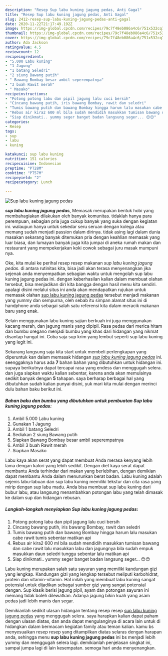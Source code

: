 ```yaml
---
description: "Resep Sup labu kuning jagung pedas, Anti Gagal"
title: "Resep Sup labu kuning jagung pedas, Anti Gagal"
slug: 2412-resep-sup-labu-kuning-jagung-pedas-anti-gagal
date: 2020-11-22T21:17:49.192Z
image: https://img-global.cpcdn.com/recipes/79c7f48eb086a4c6/751x532cq70/sup-labu-kuning-jagung-pedas-foto-resep-utama.jpg
thumbnail: https://img-global.cpcdn.com/recipes/79c7f48eb086a4c6/751x532cq70/sup-labu-kuning-jagung-pedas-foto-resep-utama.jpg
cover: https://img-global.cpcdn.com/recipes/79c7f48eb086a4c6/751x532cq70/sup-labu-kuning-jagung-pedas-foto-resep-utama.jpg
author: Ada Jackson
ratingvalue: 4.5
reviewcount: 12
recipeingredient:
- "5.000 Labu kuning"
- "1 Jagung"
- "1 batang Seledri"
- "2 siung Bawang putih"
- " Bawang Bombay besar ambil seperempatnya"
- "3 buah Rawit merah"
- " Masako"
recipeinstructions:
- "Potong potong labu dan pipil jagung lalu cuci bersih"
- "Cincang bawang putih, iris bawang Bombay, rawit dan seledri"
- "Tumis bawang putih dan bawang Bombay hingga harum lalu masukan cabe rawit tumis sebentar matikan api"
- "Rebus air kira2 600 ml bila sudah mendidih masukkan tumisan bawang dan cabe rawit lalu masukkan labu dan jagungnya bila sudah empuk masukkan daun seledri tunggu sebentar lalu matikan api"
- "Siap dinikmati.. yummy seger banget badan langsung seger... 😊😊"
categories:
- Resep
tags:
- sup
- labu
- kuning

katakunci: sup labu kuning 
nutrition: 151 calories
recipecuisine: Indonesian
preptime: "PT28M"
cooktime: "PT57M"
recipeyield: "2"
recipecategory: Lunch

---
```



![Sup labu kuning jagung pedas](https://img-global.cpcdn.com/recipes/79c7f48eb086a4c6/751x532cq70/sup-labu-kuning-jagung-pedas-foto-resep-utama.jpg)

<b><i>sup labu kuning jagung pedas</i></b>, Memasak merupakan bentuk hobi yang membahagiakan dilakukan oleh banyak komunitas. tidaklah hanya para perempuan, sebagian pria juga cukup banyak yang suka dengan kegiatan ini. walaupun hanya untuk sekedar seru seruan dengan kolega atau memang sudah menjadi passion dalam dirinya. tidak asing lagi dalam dunia masakan sekarang banyak ditemukan pria dengan keahlian memasak yang luar biasa, dan lumayan banyak juga kita jumpai di aneka rumah makan dan restaurant yang mempekerjakan koki cowok sebagai juru masak mumpuni nya.

Oke, kita mulai ke perihal resep resep makanan <i>sup labu kuning jagung pedas</i>. di antara rutinitas kita, bisa jadi akan terasa menyenangkan jika sejenak anda menyempatkan sebagian waktu untuk mengolah sup labu kuning jagung pedas ini. dengan keberhasilan kalian dalam membuat olahan tersebut, bisa menjadikan diri kita bangga dengan hasil menu kita sendiri. apalagi disini melalui situs ini anda akan mendapatkan rujukan untuk memasak olahan <u>sup labu kuning jagung pedas</u> tersebut menjadi makanan yang yummy dan sempurna, oleh sebab itu simpan alamat situs ini di handphone anda sebagai salah satu referensi kita dalam meracik makanan baru yang enak.

Selain menggunakan labu kuning sajian berkuah ini juga menggunakan kacang merah, dan jagung manis yang dipipil. Rasa pedas dari merica hitam dan bumbu oregano menjadi bumbu yang khas dari hidangan yang nikmat disantap hangat ini. Coba saja sup krim yang lembut seperti sup labu kuning yang legit ini.


Sekarang langsung saja kita start untuk membeli perlengkapan yang diperuntuk kan dalam memasak hidangan <u><i>sup labu kuning jagung pedas</i></u> ini. seenggaknya harus ada <b>7</b> bahan bahan yang dibutuhkan untuk hidangan ini. supaya berikutnya dapat tercapai rasa yang endess dan menggugah selera. dan juga siapkan waktu kalian sebentar, karena anda akan memulainya sedikit banyak dengan <b>5</b> tahapan. saya berharap berbagai hal yang dibutuhkan sudah kalian punyai disini, yuk mari kita mulai dengan merinci dulu bahan baku berikut ini.

<!--inarticleads1-->

##### Bahan baku dan bumbu yang dibutuhkan untuk pembuatan Sup labu kuning jagung pedas:

1. Ambil 5.000 Labu kuning
1. Gunakan 1 Jagung
1. Ambil 1 batang Seledri
1. Sediakan 2 siung Bawang putih
1. Siapkan  Bawang Bombay besar ambil seperempatnya
1. Ambil 3 buah Rawit merah
1. Siapkan  Masako


Labu kaya akan serat yang dapat membuat Anda merasa kenyang lebih lama dengan kalori yang lebih sedikit. Dengan diet kaya serat dapat membantu Anda terhindar dari makan yang berlebihan, dengan demikian dapat membantu Anda dalam menurunkan berat badan. Labu kuning adalah sejenis labu-labuan dan sup labu kuning memiliki tekstur dan cita rasa yang mirip dengan sup labu madu. Anda bisa membuat sup labu kuning dari bubur labu, atau langsung menambahkan potongan labu yang telah dimasak ke dalam sup dan hidangan rebusan. 

<!--inarticleads2-->

##### Langkah-langkah menyiapkan Sup labu kuning jagung pedas:

1. Potong potong labu dan pipil jagung lalu cuci bersih
1. Cincang bawang putih, iris bawang Bombay, rawit dan seledri
1. Tumis bawang putih dan bawang Bombay hingga harum lalu masukan cabe rawit tumis sebentar matikan api
1. Rebus air kira2 600 ml bila sudah mendidih masukkan tumisan bawang dan cabe rawit lalu masukkan labu dan jagungnya bila sudah empuk masukkan daun seledri tunggu sebentar lalu matikan api
1. Siap dinikmati.. yummy seger banget badan langsung seger... 😊😊


Labu kuning merupakan salah satu sayuran yang memiliki kandungan gizi yang lengkap. Kandungan gizi yang lengkap tersebut meliputi karbohidrat, protein dan vitamin-vitamin. Hal inilah yang membuat labu kuning sangat potensial untuk dijadikan sebagai sumber gizi yang sangat potensial dengan. Sup klasik berisi jagung pipil, ayam dan potongan sayuran ini memang tidak boleh dilewatkan. Adanya jagung bikin kuah yang asam pedas jadi lebih manis dan segar. 

Demikianlah sedikit ulasan hidangan tentang resep resep <u>sup labu kuning jagung pedas</u> yang menggugah selera. saya harapkan kalian dapat paham dengan ulasan diatas, dan anda dapat mengulanginya di acara lain untuk di hidangkan dalam bermacam kegiatan family atau teman kalian. kamu bs menyesuaikan resep resep yang ditampilkan diatas selaras dengan harapan anda, sehingga menu <b>sup labu kuning jagung pedas</b> ini bs menjadi lebih yummy dan menggugah selera lagi. demikianlah penjelasan singkat ini, sampai jumpa lagi di lain kesempatan. semoga hari anda menyenangkan.

